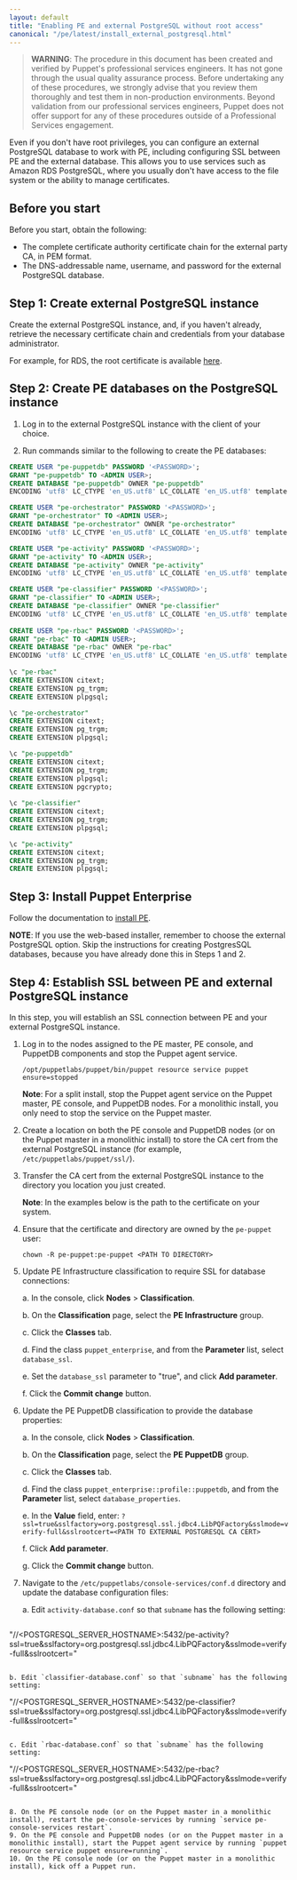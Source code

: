 ```yaml
---
layout: default
title: "Enabling PE and external PostgreSQL without root access"
canonical: "/pe/latest/install_external_postgresql.html"
---
```


> **WARNING**: The procedure in this document has been created and verified by Puppet's professional services engineers. It has not gone through the usual quality assurance process. Before undertaking any of these procedures, we strongly advise that you review them thoroughly and test them in non-production environments. Beyond validation from our professional services engineers, Puppet does not offer support for any of these procedures outside of a Professional Services engagement.

Even if you don't have root privileges, you can configure an external PostgreSQL database to work with PE, including configuring SSL between PE and the external database. This allows you to use services such as Amazon RDS PostgreSQL, where you usually don't have access to the file system or the ability to manage certificates. 

## Before you start
Before you start, obtain the following:

- The complete certificate authority certificate chain for the external party CA, in PEM format.
- The DNS-addressable name, username, and password for the external PostgreSQL database.

## Step 1: Create external PostgreSQL instance 
 
Create the external PostgreSQL instance, and, if you haven't already, retrieve the necessary certificate chain and credentials from your database administrator.

For example, for RDS, the root certificate is available [here](https://s3.amazonaws.com/rds-downloads/rds-ca-2015-root.pem).

## Step 2: Create PE databases on the PostgreSQL instance

1. Log in to the external PostgreSQL instance with the client of your choice. 

2. Run commands similar to the following to create the PE databases:

~~~SQL
CREATE USER "pe-puppetdb" PASSWORD '<PASSWORD>';
GRANT "pe-puppetdb" TO <ADMIN USER>;
CREATE DATABASE "pe-puppetdb" OWNER "pe-puppetdb" 
ENCODING 'utf8' LC_CTYPE 'en_US.utf8' LC_COLLATE 'en_US.utf8' template template0;

CREATE USER "pe-orchestrator" PASSWORD '<PASSWORD>';
GRANT "pe-orchestrator" TO <ADMIN USER>;
CREATE DATABASE "pe-orchestrator" OWNER "pe-orchestrator" 
ENCODING 'utf8' LC_CTYPE 'en_US.utf8' LC_COLLATE 'en_US.utf8' template template0;

CREATE USER "pe-activity" PASSWORD '<PASSWORD>';
GRANT "pe-activity" TO <ADMIN USER>;
CREATE DATABASE "pe-activity" OWNER "pe-activity" 
ENCODING 'utf8' LC_CTYPE 'en_US.utf8' LC_COLLATE 'en_US.utf8' template template0;

CREATE USER "pe-classifier" PASSWORD '<PASSWORD>';
GRANT "pe-classifier" TO <ADMIN USER>;
CREATE DATABASE "pe-classifier" OWNER "pe-classifier" 
ENCODING 'utf8' LC_CTYPE 'en_US.utf8' LC_COLLATE 'en_US.utf8' template template0;
    
CREATE USER "pe-rbac" PASSWORD '<PASSWORD>';
GRANT "pe-rbac" TO <ADMIN USER>;
CREATE DATABASE "pe-rbac" OWNER "pe-rbac" 
ENCODING 'utf8' LC_CTYPE 'en_US.utf8' LC_COLLATE 'en_US.utf8' template template0;
 
\c "pe-rbac"
CREATE EXTENSION citext;
CREATE EXTENSION pg_trgm;
CREATE EXTENSION plpgsql;

\c "pe-orchestrator"
CREATE EXTENSION citext;
CREATE EXTENSION pg_trgm;
CREATE EXTENSION plpgsql; 

\c "pe-puppetdb"
CREATE EXTENSION citext;
CREATE EXTENSION pg_trgm;
CREATE EXTENSION plpgsql;
CREATE EXTENSION pgcrypto;
    
\c "pe-classifier"
CREATE EXTENSION citext;
CREATE EXTENSION pg_trgm;
CREATE EXTENSION plpgsql;

\c "pe-activity"
CREATE EXTENSION citext;
CREATE EXTENSION pg_trgm;
CREATE EXTENSION plpgsql;
~~~

## Step 3: Install Puppet Enterprise
  
Follow the documentation to [install PE](./install_basic.html#choose-an-installation-method).

**NOTE**: If you use the web-based installer, remember to choose the external PostgreSQL option. Skip the instructions for creating PostgresSQL databases, because you have already done this in Steps 1 and 2.
 
## Step 4: Establish SSL between PE and external PostgreSQL instance

In this step, you will establish an SSL connection between PE and your external PostgreSQL instance.

1. Log in to the nodes assigned to the PE master, PE console, and PuppetDB components and stop the Puppet agent service.

   `/opt/puppetlabs/puppet/bin/puppet resource service puppet ensure=stopped`
   
   **Note**: For a split install, stop the Puppet agent service on the Puppet master, PE console, and PuppetDB nodes. For a monolithic install, you only need to stop the service on the Puppet master.
     
2. Create a location on both the PE console and PuppetDB nodes (or on the Puppet master in a monolithic install) to store the CA cert from the external PostgreSQL instance (for example, `/etc/puppetlabs/puppet/ssl/`).
    
3. Transfer the CA cert from the external PostgreSQL instance to the directory you location you just created.

   **Note**: In the examples below <PATH TO EXTERNAL POSTGRESQL CA CERT> is the path to the certificate on your system.
   
4. Ensure that the certificate and directory are owned by the `pe-puppet` user:

   `chown -R pe-puppet:pe-puppet <PATH TO DIRECTORY>`
   
5. Update PE Infrastructure classification to require SSL for database connections:

   a. In the console, click **Nodes** > **Classification**. 
      
   b. On the **Classification** page, select the **PE Infrastructure** group.
   
   c. Click the **Classes** tab. 
   
   d. Find the class `puppet_enterprise`, and from the **Parameter** list, select `database_ssl`.
   
   e. Set the `database_ssl` parameter to "true", and click **Add parameter**.
   
   f. Click the **Commit change** button.
   
6. Update the PE PuppetDB classification to provide the database properties:

   a. In the console, click **Nodes** > **Classification**.
      
   b. On the **Classification** page, select the **PE PuppetDB** group.
   
   c. Click the **Classes** tab.
   
   d. Find the class `puppet_enterprise::profile::puppetdb`, and from the **Parameter** list, select `database_properties`.
   
   e. In the **Value** field, enter: `?ssl=true&sslfactory=org.postgresql.ssl.jdbc4.LibPQFactory&sslmode=verify-full&sslrootcert=<PATH TO EXTERNAL POSTGRESQL CA CERT>`
   
   f. Click **Add parameter**.
   
   g. Click the **Commit change** button.
    
7. Navigate to the `/etc/puppetlabs/console-services/conf.d` directory and update the database configuration files:

   a. Edit `activity-database.conf` so that `subname` has the following setting:
   
   ~~~
"//<POSTGRESQL_SERVER_HOSTNAME>:5432/pe-activity?ssl=true&sslfactory=org.postgresql.ssl.jdbc4.LibPQFactory&sslmode=verify-full&sslrootcert=<PATH TO EXTERNAL POSTGRESQL CA CERT>"
   ~~~
      
   b. Edit `classifier-database.conf` so that `subname` has the following setting:
   
   ~~~
   "//<POSTGRESQL_SERVER_HOSTNAME>:5432/pe-classifier?ssl=true&sslfactory=org.postgresql.ssl.jdbc4.LibPQFactory&sslmode=verify-full&sslrootcert=<PATH TO EXTERNAL POSTGRESQL CA CERT>"
   ~~~
       
   c. Edit `rbac-database.conf` so that `subname` has the following setting:
   
   ~~~
 "//<POSTGRESQL_SERVER_HOSTNAME>:5432/pe-rbac?ssl=true&sslfactory=org.postgresql.ssl.jdbc4.LibPQFactory&sslmode=verify-full&sslrootcert=<PATH TO EXTERNAL POSTGRESQL CA CERT>"
   ~~~
                  
8. On the PE console node (or on the Puppet master in a monolithic install), restart the pe-console-services by running `service pe-console-services restart`.
9. On the PE console and PuppetDB nodes (or on the Puppet master in a monolithic install), start the Puppet agent service by running `puppet resource service puppet ensure=running`.
10. On the PE console node (or on the Puppet master in a monolithic install), kick off a Puppet run. 


